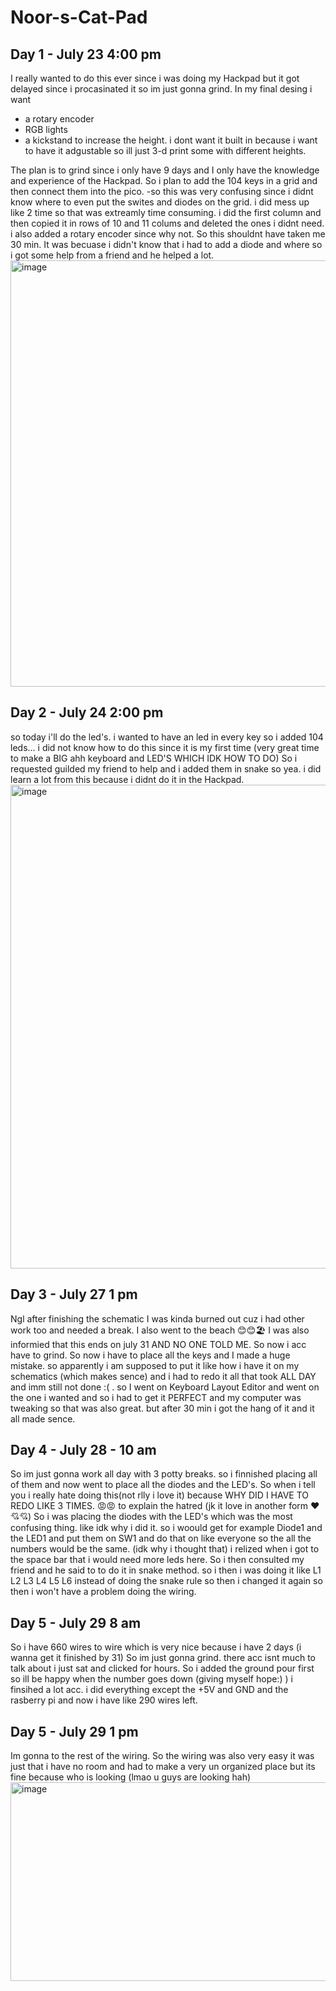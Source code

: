 # Noor-s-Cat-Pad

## Day 1 - July 23 4:00 pm
I really wanted to do this ever since i was doing my Hackpad but it got delayed since i procasinated it so im just gonna grind. 
In my final desing i want
- a rotary encoder
- RGB lights
- a kickstand to increase the height. i dont want it built in because i want to have it adgustable so ill just 3-d print some with different heights.

The plan is to grind since i only have 9 days and I only have the knowledge and experience of the Hackpad. So i plan to add the 104 keys in a grid and then connect them into the pico.
 -so this was very confusing since i didnt know where to even put the swites and diodes on the grid. i did mess up like 2 time so that was extreamly time consuming. i did the first column and then copied it in rows of 10 and 11 colums and deleted the ones i didnt need. i also added a rotary encoder since why not. So this shouldnt have taken me 30 min. It was becuase i didn't know that i had to add a diode and where so i got some help from a friend and he helped a lot.
<img width="882" height="682" alt="image" src="https://github.com/user-attachments/assets/1737615d-952a-476e-bb1a-b73eb748a35b" />

## Day 2 - July 24 2:00 pm 
so today i'll do the led's. i wanted to have an led in every key so i added 104 leds... i did not know how to do this since it is my first time (very great time to make a BIG ahh keyboard and LED'S WHICH IDK HOW TO DO) So i requested guilded my friend to help and i added them in snake so yea. i did learn a lot from this because i didnt do it in the Hackpad. 
<img width="876" height="774" alt="image" src="https://github.com/user-attachments/assets/3032ab99-6ef7-4914-bd0a-f4ee1b493f90" />

## Day 3 - July 27 1 pm
Ngl after finishing the schematic I was kinda burned out cuz i had other work too and needed a break. I also went to the beach 😊😊🏖️ I was also informied that this ends on july 31 AND NO ONE TOLD ME. So now i acc have to grind. So now i have to place all the keys and I made a huge mistake. so apparently i am supposed to put it like how i have it on my schematics (which makes sence) and i had to redo it all that took ALL DAY and imm still not done :( . so I went on Keyboard Layout Editor and went on the one i wanted and so i had to get it PERFECT and my computer was tweaking so that was also great. but after 30 min i got the hang of it and it all made sence. 

## Day 4 - July 28 - 10 am
So im just gonna work all day with 3 potty breaks. so i finnished placing all of them and now went to place all the diodes and the LED's. So when i tell you i really hate doing this(not rlly i love it) because WHY DID I HAVE TO REDO LIKE 3 TIMES. 😡😡 to explain the hatred (jk it love in another form ❤️💘💘) So i was placing the diodes with the LED's which was the most confusing thing. like idk why i did it. so i woould get for example Diode1 and the LED1 and put them on SW1 and do that on like everyone so the all the numbers would be the same. (idk why i thought that) i relized when i got to the space bar that i would need more leds here. So i then consulted my friend and he said to to do it in snake method. so i then i was doing it like 
L1 L2 L3 
L4 L5 L6   instead of doing the snake rule so then i changed it again so then i won't have a problem doing the wiring. 

## Day 5 - July 29 8 am
So i have 660 wires to wire which is very nice because i have 2 days (i wanna get it finished by 31) So im just gonna grind. there acc isnt much to talk about i just sat and clicked for hours. So i added the ground pour first so ill be happy when the number goes down (giving myself hope:) ) i finsihed a lot acc. i did everything except the +5V and GND and the rasberry pi and now i have like 290 wires left.  

## Day 5 - July 29 1 pm
Im gonna to the rest of the wiring. So the wiring was also very easy it was just that i have no room and had to make a very un organized place but its fine because who is looking (lmao u guys are looking hah) 
<img width="1113" height="318" alt="image" src="https://github.com/user-attachments/assets/0e4958b1-4536-4d52-af45-275bfb02279d" />
